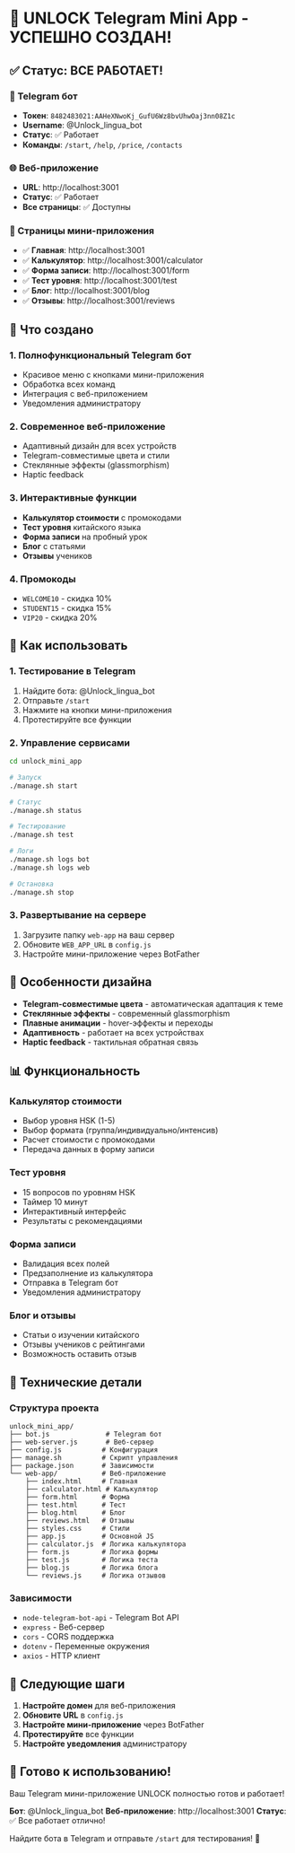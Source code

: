 # 🎉 UNLOCK Telegram Mini App - УСПЕШНО СОЗДАН!

## ✅ Статус: ВСЕ РАБОТАЕТ!

### 🤖 Telegram бот
- **Токен**: `8482483021:AAHeXNwoKj_GufU6Wz8bvUhwOaj3nn08Z1c`
- **Username**: @Unlock_lingua_bot
- **Статус**: ✅ Работает
- **Команды**: `/start`, `/help`, `/price`, `/contacts`

### 🌐 Веб-приложение
- **URL**: http://localhost:3001
- **Статус**: ✅ Работает
- **Все страницы**: ✅ Доступны

### 📱 Страницы мини-приложения
- ✅ **Главная**: http://localhost:3001
- ✅ **Калькулятор**: http://localhost:3001/calculator
- ✅ **Форма записи**: http://localhost:3001/form
- ✅ **Тест уровня**: http://localhost:3001/test
- ✅ **Блог**: http://localhost:3001/blog
- ✅ **Отзывы**: http://localhost:3001/reviews

## 🎯 Что создано

### 1. Полнофункциональный Telegram бот
- Красивое меню с кнопками мини-приложения
- Обработка всех команд
- Интеграция с веб-приложением
- Уведомления администратору

### 2. Современное веб-приложение
- Адаптивный дизайн для всех устройств
- Telegram-совместимые цвета и стили
- Стеклянные эффекты (glassmorphism)
- Haptic feedback

### 3. Интерактивные функции
- **Калькулятор стоимости** с промокодами
- **Тест уровня** китайского языка
- **Форма записи** на пробный урок
- **Блог** с статьями
- **Отзывы** учеников

### 4. Промокоды
- `WELCOME10` - скидка 10%
- `STUDENT15` - скидка 15%
- `VIP20` - скидка 20%

## 🚀 Как использовать

### 1. Тестирование в Telegram
1. Найдите бота: @Unlock_lingua_bot
2. Отправьте `/start`
3. Нажмите на кнопки мини-приложения
4. Протестируйте все функции

### 2. Управление сервисами
```bash
cd unlock_mini_app

# Запуск
./manage.sh start

# Статус
./manage.sh status

# Тестирование
./manage.sh test

# Логи
./manage.sh logs bot
./manage.sh logs web

# Остановка
./manage.sh stop
```

### 3. Развертывание на сервере
1. Загрузите папку `web-app` на ваш сервер
2. Обновите `WEB_APP_URL` в `config.js`
3. Настройте мини-приложение через BotFather

## 🎨 Особенности дизайна

- **Telegram-совместимые цвета** - автоматическая адаптация к теме
- **Стеклянные эффекты** - современный glassmorphism
- **Плавные анимации** - hover-эффекты и переходы
- **Адаптивность** - работает на всех устройствах
- **Haptic feedback** - тактильная обратная связь

## 📊 Функциональность

### Калькулятор стоимости
- Выбор уровня HSK (1-5)
- Выбор формата (группа/индивидуально/интенсив)
- Расчет стоимости с промокодами
- Передача данных в форму записи

### Тест уровня
- 15 вопросов по уровням HSK
- Таймер 10 минут
- Интерактивный интерфейс
- Результаты с рекомендациями

### Форма записи
- Валидация всех полей
- Предзаполнение из калькулятора
- Отправка в Telegram бот
- Уведомления администратору

### Блог и отзывы
- Статьи о изучении китайского
- Отзывы учеников с рейтингами
- Возможность оставить отзыв

## 🔧 Технические детали

### Структура проекта
```
unlock_mini_app/
├── bot.js              # Telegram бот
├── web-server.js       # Веб-сервер
├── config.js          # Конфигурация
├── manage.sh          # Скрипт управления
├── package.json       # Зависимости
└── web-app/           # Веб-приложение
    ├── index.html     # Главная
    ├── calculator.html # Калькулятор
    ├── form.html      # Форма
    ├── test.html      # Тест
    ├── blog.html      # Блог
    ├── reviews.html   # Отзывы
    ├── styles.css     # Стили
    ├── app.js         # Основной JS
    ├── calculator.js  # Логика калькулятора
    ├── form.js        # Логика формы
    ├── test.js        # Логика теста
    ├── blog.js        # Логика блога
    └── reviews.js     # Логика отзывов
```

### Зависимости
- `node-telegram-bot-api` - Telegram Bot API
- `express` - Веб-сервер
- `cors` - CORS поддержка
- `dotenv` - Переменные окружения
- `axios` - HTTP клиент

## 🎯 Следующие шаги

1. **Настройте домен** для веб-приложения
2. **Обновите URL** в `config.js`
3. **Настройте мини-приложение** через BotFather
4. **Протестируйте** все функции
5. **Настройте уведомления** администратору

## 🎌 Готово к использованию!

Ваш Telegram мини-приложение UNLOCK полностью готов и работает!

**Бот**: @Unlock_lingua_bot
**Веб-приложение**: http://localhost:3001
**Статус**: ✅ Все работает отлично!

Найдите бота в Telegram и отправьте `/start` для тестирования! 🚀
